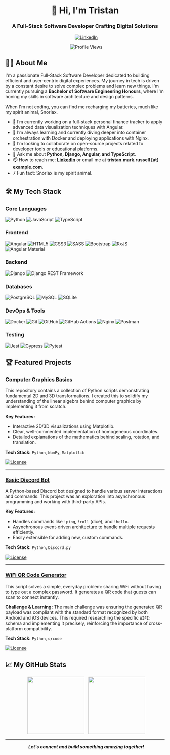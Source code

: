 
<h1 align="center">👋 Hi, I'm Tristan</h1>
<h3 align="center">A Full-Stack Software Developer Crafting Digital Solutions</h3>

<p align="center">
  <a href="https://www.linkedin.com/in/tristan-mark-russell/" target="_blank"><img src="https://img.shields.io/badge/LinkedIn-0077B5?style=for-the-badge&logo=linkedin&logoColor=white" alt="LinkedIn"/></a>
</p>

<p align="center">
  <img src="https://komarev.com/ghpvc/?username=Tristan-Russell&label=Profile%20Views&color=0e75b6&style=flat-square" alt="Profile Views"/>
</p>

## 👨‍💻 About Me

I'm a passionate Full-Stack Software Developer dedicated to building efficient and user-centric digital experiences. My journey in tech is driven by a constant desire to solve complex problems and learn new things. I'm currently pursuing a **Bachelor of Software Engineering Honours**, where I'm honing my skills in software architecture and design patterns.

When I'm not coding, you can find me recharging my batteries, much like my spirit animal, Snorlax.

- 🔭 I’m currently working on a full-stack personal finance tracker to apply advanced data visualization techniques with Angular.
- 🌱 I’m always learning and currently diving deeper into container orchestration with Docker and deploying applications with Nginx.
- 👯 I’m looking to collaborate on open-source projects related to developer tools or educational platforms.
- 💬 Ask me about **Python, Django, Angular, and TypeScript**.
- 📫 How to reach me: **[LinkedIn](https://www.linkedin.com/in/tristan-mark-russell/)** or email me at **tristan.mark.russell [at] example.com**.
- ⚡ Fun fact: Snorlax is my spirit animal.

## 🛠️ My Tech Stack

### Core Languages
![Python](https://img.shields.io/badge/python-3670A0?style=for-the-badge&logo=python&logoColor=ffdd54)
![JavaScript](https://img.shields.io/badge/javascript-%23323330.svg?style=for-the-badge&logo=javascript&logoColor=%23F7DF1E)
![TypeScript](https://img.shields.io/badge/typescript-%23007ACC.svg?style=for-the-badge&logo=typescript&logoColor=white)

### Frontend
![Angular](https://img.shields.io/badge/angular-%23DD0031.svg?style=for-the-badge&logo=angular&logoColor=white)
![HTML5](https://img.shields.io/badge/html5-%23E34F26.svg?style=for-the-badge&logo=html5&logoColor=white)
![CSS3](https://img.shields.io/badge/css3-%231572B6.svg?style=for-the-badge&logo=css3&logoColor=white)
![SASS](https://img.shields.io/badge/SASS-hotpink.svg?style=for-the-badge&logo=SASS&logoColor=white)
![Bootstrap](https://img.shields.io/badge/bootstrap-%23563D7C.svg?style=for-the-badge&logo=bootstrap&logoColor=white)
![RxJS](https://img.shields.io/badge/rxjs-%23B7178C.svg?style=for-the-badge&logo=reactivex&logoColor=white)
![Angular Material](https://img.shields.io/badge/Angular%20Material-%230081CB.svg?style=for-the-badge&logo=angular&logoColor=white)

### Backend
![Django](https://img.shields.io/badge/django-%23092E20.svg?style=for-the-badge&logo=django&logoColor=white)
![Django REST Framework](https://img.shields.io/badge/Django%20REST%20Framework-%23092E20.svg?style=for-the-badge&logo=django&logoColor=white)

### Databases
![PostgreSQL](https://img.shields.io/badge/postgresql-%23316192.svg?style=for-the-badge&logo=postgresql&logoColor=white)
![MySQL](https://img.shields.io/badge/mysql-%2300f.svg?style=for-the-badge&logo=mysql&logoColor=white)
![SQLite](https://img.shields.io/badge/sqlite-%2307405e.svg?style=for-the-badge&logo=sqlite&logoColor=white)

### DevOps & Tools
![Docker](https://img.shields.io/badge/docker-%230db7ed.svg?style=for-the-badge&logo=docker&logoColor=white)
![Git](https://img.shields.io/badge/git-%23F05033.svg?style=for-the-badge&logo=git&logoColor=white)
![GitHub](https://img.shields.io/badge/github-%23121011.svg?style=for-the-badge&logo=github&logoColor=white)
![GitHub Actions](https://img.shields.io/badge/github%20actions-%232671E5.svg?style=for-the-badge&logo=githubactions&logoColor=white)
![Nginx](https://img.shields.io/badge/nginx-%23009639.svg?style=for-the-badge&logo=nginx&logoColor=white)
![Postman](https://img.shields.io/badge/Postman-FF6C37?style=for-the-badge&logo=postman&logoColor=white)

### Testing
![Jest](https://img.shields.io/badge/-jest-%23C21325?style=for-the-badge&logo=jest&logoColor=white)
![Cypress](https://img.shields.io/badge/-cypress-%23E5E5E5?style=for-the-badge&logo=cypress&logoColor=058a5e)
![Pytest](https://img.shields.io/badge/Pytest-0A9EDC?style=for-the-badge&logo=pytest&logoColor=white)

## 🏆 Featured Projects

### [Computer Graphics Basics](https://github.com/Tristan-Russell/computer-graphics-basics)

This repository contains a collection of Python scripts demonstrating fundamental 2D and 3D transformations. I created this to solidify my understanding of the linear algebra behind computer graphics by implementing it from scratch.

**Key Features:**
- Interactive 2D/3D visualizations using Matplotlib.
- Clear, well-commented implementation of homogeneous coordinates.
- Detailed explanations of the mathematics behind scaling, rotation, and translation.

**Tech Stack:** `Python`, `NumPy`, `Matplotlib`

[![License](https://img.shields.io/github/license/Tristan-Russell/computer-graphics-basics)](https://github.com/Tristan-Russell/computer-graphics-basics/blob/main/LICENSE)

---

### [Basic Discord Bot](https://github.com/Tristan-Russell/basic-discord-bot)


A Python-based Discord bot designed to handle various server interactions and commands. This project was an exploration into asynchronous programming and working with third-party APIs.

**Key Features:**
- Handles commands like `!ping`, `!roll` (dice), and `!hello`.
- Asynchronous event-driven architecture to handle multiple requests efficiently.
- Easily extensible for adding new, custom commands.

**Tech Stack:** `Python`, `Discord.py`

[![License](https://img.shields.io/github/license/Tristan-Russell/basic-discord-bot)](https://github.com/Tristan-Russell/basic-discord-bot/blob/main/LICENSE)

---

### [WiFi QR Code Generator](https://github.com/Tristan-Russell/wifi-qr-generator)

This script solves a simple, everyday problem: sharing WiFi without having to type out a complex password. It generates a QR code that guests can scan to connect instantly.

**Challenge & Learning:**
The main challenge was ensuring the generated QR payload was compliant with the standard format recognized by both Android and iOS devices. This required researching the specific `WIFI:` schema and implementing it precisely, reinforcing the importance of cross-platform compatibility.

**Tech Stack:** `Python`, `qrcode`

[![License](https://img.shields.io/github/license/Tristan-Russell/wifi-qr-generator)](https://github.com/Tristan-Russell/wifi-qr-generator/blob/main/LICENSE)

## 📈 My GitHub Stats

<p align="center">
  <img height="180em" src="https://github-readme-stats.vercel.app/api?username=Tristan-Russell&show_icons=true&theme=dark&include_all_commits=true&count_private=true"/>
  <img height="180em" src="https://github-readme-stats.vercel.app/api/top-langs/?username=Tristan-Russell&layout=compact&langs_count=8&theme=dark"/>
</p>

---

<p align="center">
  <em><b>Let's connect and build something amazing together!</b></em>
</p>
